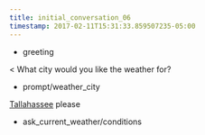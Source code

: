 ```yaml
---
title: initial_conversation_06
timestamp: 2017-02-11T15:31:33.859507235-05:00
---
```


* greeting

< What city would you like the weather for?
* prompt/weather_city

[Tallahassee](city) please
* ask_current_weather/conditions
